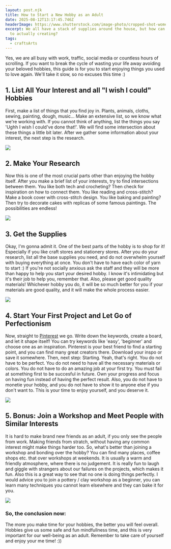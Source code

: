 ```yaml
---
layout: post.njk
title: How to Start a New Hobby as an Adult
date: 2025-08-12T13:17:45.746Z
headerImage: https://www.shutterstock.com/image-photo/cropped-shot-women-making-homemade-600nw-1937287609.jpg
excerpt: We all have a stack of supplies around the house, but how can we start
  to actually creating?
tags:
  - craftsArts
---
```

Yes, we are all busy with work, traffic, social media or countless hours of scrolling. If you want to break the cycle of wasting your life away avoiding your beloved hobbies, this guide is for you to start enjoying things you used to love again. We'll take it slow, so no excuses this time :)

## 1. List All Your Interest and all "I wish I could" Hobbies

First, make a list of things that you find joy in. Plants, animals, cloths, sewing, painting, dough, music... Make an extensive list, so we know what we're working with. If you cannot think of anything, list the things you say 'Ughh I wish I could've done that!'. We will find some intersection about these things a little bit later. After we gather some information about your interest, the next step is the research.

![](https://artincontext.org/wp-content/uploads/2023/05/History-of-Pottery.jpg)

## 2. Make Your Research

Now this is one of the most crucial parts other than enjoying the hobby itself. After you make a brief list of your interests, try to find intersections between them. You like both tech and crocheting? Then check for inspiration on how to connect them. You like reading and cross-stitch? Make a book cover with cross-stitch design. You like baking and painting? Then try to decorate cakes with replicas of some famous paintings. The possibilities are endless! 

![](https://media.istockphoto.com/id/942452228/photo/adding-raspberries-to-tasteful-blackberry-pie.jpg?s=612x612&w=0&k=20&c=WXzQf6E_txI_NBfW37MnS_f4R_9L7bB7fCr5R5Pr2UU=)

## 3. Get the Supplies

Okay, I'm gonna admit it. One of the best parts of the hobby is to shop for it! Especially if you like craft stores and stationery stores. After you do your research, list all the base supplies you need, and do not overwhelm yourself with buying everything at once. You don't have to have each color of yarn to start :) If you're not socially anxious ask the staff and they will be more than happy to help you start your desired hobby. I know it's intimidating but it's their job to help you, remember that. Also, please get good quality materials! Whichever hobby you do, it will be so much better for you if your materials are good quality, and it will make the whole process easier. 

![](https://lovewool.co.uk/site/wp-content/uploads/2023/03/IMG_9399-scaled.jpeg)

## 4. Start Your First Project and Let Go of Perfectionism

Now, straight to [Pinterest](https://pinterest.com/) we go. Write down the keywords, create a board, and let it shape itself! You can try keywords like 'easy', 'beginner' and choose one as an inspiration. Pinterest is your best friend to find a starting point, and you can find many great creators there. Download your inspo or save it somewhere. Then, next step: Starting. Yeah, that's right. You do not have to be perfect. You do not need to have all the necessary materials or colors. You do not have to do an amazing job at your first try. You must fail at something first to be succesful in future. Own your progress and focus on having fun instead of having the perfect result. Also, you do not have to monetie your hobby, and you do not have to show it to anyone else if you don't want to. This is your time to enjoy yourself, and you deserve it. 

![](https://s.pinimg.com/images/facebook_share_image.png)

## 5. Bonus: Join a Workshop and Meet People with Similar Interests

It is hard to make brand new friends as an adult, if you only see the people from work. Making friends from stratch, without having any common interest might make things harder too. So, what's better than joining a workshop and bonding over the hobby? You can find many places, coffee shops etc. that over workshops at weekends. It is usually a warm and friendly atmosphere, where there is no judgement. It is really fun to laugh and giggle with strangers about our failures on the projects, which makes it fun. Also this is a great way to see that no one is doing things perfectly. I would advice you to join a pottery / clay workshop as a beginner, you can learn many techniques you cannot learn elsewhere and they can bake it for you. 



![](https://cdn.bubilet.com.tr/cdn-cgi/image/format=auto,width=3840/https://cdn.bubilet.com.tr/files/Etkinlik/izart-heykel-workshoplari-77551.jpg)

### So, the conclusion now: 

The more you make time for your hobbies, the better you will feel overall. Hobbies give us some safe and fun mindfullness time, and this is very important for our well-being as an adult. Remember to take care of yourself and enjoy your me time! :))